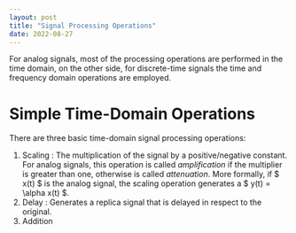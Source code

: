 ```yaml
---
layout: post
title: "Signal Processing Operations"
date: 2022-08-27
---
```


For analog signals, most of the processing operations are performed in the time domain, on the other side, for discrete-time signals the time and frequency domain operations are employed.

# Simple Time-Domain Operations

There are three basic time-domain signal processing operations:

  1. Scaling : The multiplication of the signal by a positive/negative constant. For analog signals, this operation is called _amplification_ if the multiplier is greater than one, otherwise is called _attenuation_. More formally, if $ x(t) $ is the analog signal, the scaling operation generates a $ y(t) = \alpha x(t) $.
  2. Delay : Generates a replica signal that is delayed in respect to the original.
  3. Addition

